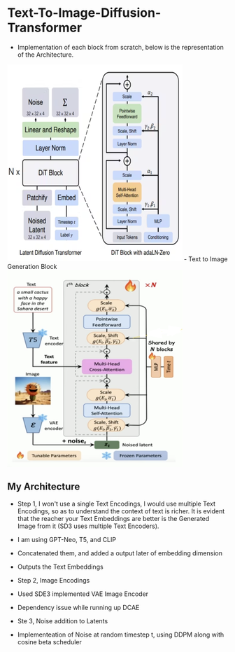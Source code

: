 # Text-To-Image-Diffusion-Transformer
- Implementation of each block from scratch, below is the representation of the Architecture.
<img src="Images/Architecture.png" width="400" height="450"/>
- Text to Image Generation Block
<img src="Images/t2i.png" width="400" height="450"/>

## My Architecture
- Step 1, I won't use a single Text Encodings, I would use multiple Text Encodings, so as to understand the context of text is richer. It is evident that the reacher your Text Embeddings are better is the Generated Image from it (SD3 uses multiple Text Encoders).
- I am using GPT-Neo, T5, and CLIP
- Concatenated them, and added a output later of embedding dimension 
- Outputs the Text Embeddings

- Step 2, Image Encodings
- Used SDE3 implemented VAE Image Encoder
- Dependency issue while running up DCAE

- Ste 3, Noise addition to Latents
- Implementeation of Noise at random timestep t, using DDPM along with cosine beta scheduler
